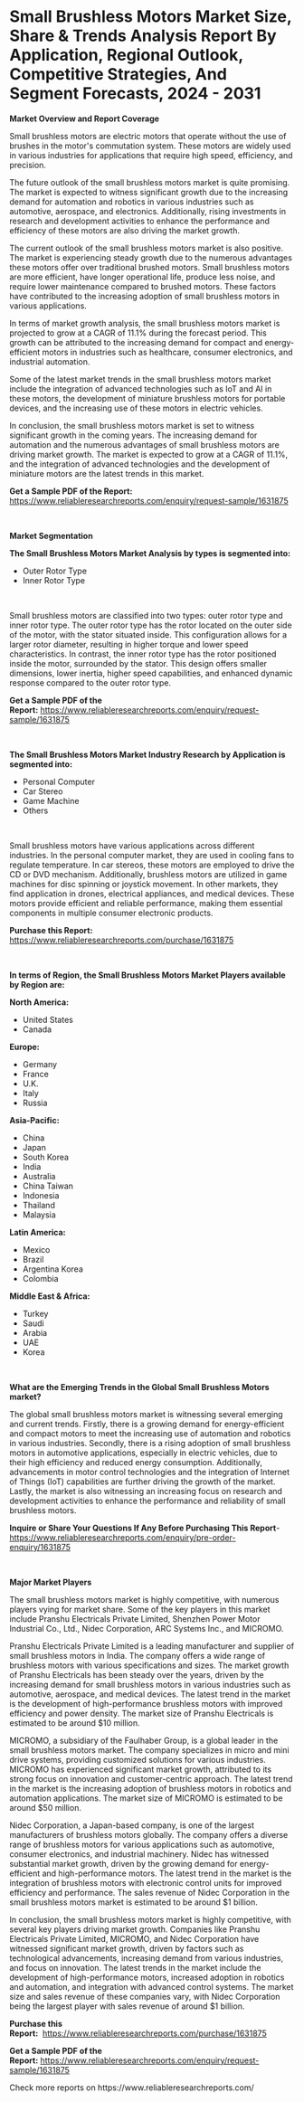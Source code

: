 <p><h1>Small Brushless Motors Market Size, Share & Trends Analysis Report By Application, Regional Outlook, Competitive Strategies, And Segment Forecasts, 2024 - 2031</h1></p><p><strong>Market Overview and Report Coverage</strong></p>
<p><p>Small brushless motors are electric motors that operate without the use of brushes in the motor's commutation system. These motors are widely used in various industries for applications that require high speed, efficiency, and precision.</p><p>The future outlook of the small brushless motors market is quite promising. The market is expected to witness significant growth due to the increasing demand for automation and robotics in various industries such as automotive, aerospace, and electronics. Additionally, rising investments in research and development activities to enhance the performance and efficiency of these motors are also driving the market growth.</p><p>The current outlook of the small brushless motors market is also positive. The market is experiencing steady growth due to the numerous advantages these motors offer over traditional brushed motors. Small brushless motors are more efficient, have longer operational life, produce less noise, and require lower maintenance compared to brushed motors. These factors have contributed to the increasing adoption of small brushless motors in various applications.</p><p>In terms of market growth analysis, the small brushless motors market is projected to grow at a CAGR of 11.1% during the forecast period. This growth can be attributed to the increasing demand for compact and energy-efficient motors in industries such as healthcare, consumer electronics, and industrial automation.</p><p>Some of the latest market trends in the small brushless motors market include the integration of advanced technologies such as IoT and AI in these motors, the development of miniature brushless motors for portable devices, and the increasing use of these motors in electric vehicles.</p><p>In conclusion, the small brushless motors market is set to witness significant growth in the coming years. The increasing demand for automation and the numerous advantages of small brushless motors are driving market growth. The market is expected to grow at a CAGR of 11.1%, and the integration of advanced technologies and the development of miniature motors are the latest trends in this market.</p></p>
<p><strong>Get a Sample PDF of the Report:</strong> <a href="https://www.reliableresearchreports.com/enquiry/request-sample/1631875">https://www.reliableresearchreports.com/enquiry/request-sample/1631875</a></p>
<p>&nbsp;</p>
<p><strong>Market Segmentation</strong></p>
<p><strong>The Small Brushless Motors Market Analysis by types is segmented into:</strong></p>
<p><ul><li>Outer Rotor Type</li><li>Inner Rotor Type</li></ul></p>
<p>&nbsp;</p>
<p><p>Small brushless motors are classified into two types: outer rotor type and inner rotor type. The outer rotor type has the rotor located on the outer side of the motor, with the stator situated inside. This configuration allows for a larger rotor diameter, resulting in higher torque and lower speed characteristics. In contrast, the inner rotor type has the rotor positioned inside the motor, surrounded by the stator. This design offers smaller dimensions, lower inertia, higher speed capabilities, and enhanced dynamic response compared to the outer rotor type.</p></p>
<p><strong>Get a Sample PDF of the Report:</strong>&nbsp;<a href="https://www.reliableresearchreports.com/enquiry/request-sample/1631875">https://www.reliableresearchreports.com/enquiry/request-sample/1631875</a></p>
<p>&nbsp;</p>
<p><strong>The Small Brushless Motors Market Industry Research by Application is segmented into:</strong></p>
<p><ul><li>Personal Computer</li><li>Car Stereo</li><li>Game Machine</li><li>Others</li></ul></p>
<p>&nbsp;</p>
<p><p>Small brushless motors have various applications across different industries. In the personal computer market, they are used in cooling fans to regulate temperature. In car stereos, these motors are employed to drive the CD or DVD mechanism. Additionally, brushless motors are utilized in game machines for disc spinning or joystick movement. In other markets, they find application in drones, electrical appliances, and medical devices. These motors provide efficient and reliable performance, making them essential components in multiple consumer electronic products.</p></p>
<p><strong>Purchase this Report:</strong>&nbsp; <a href="https://www.reliableresearchreports.com/purchase/1631875">https://www.reliableresearchreports.com/purchase/1631875</a></p>
<p>&nbsp;</p>
<p><strong>In terms of Region, the Small Brushless Motors Market Players available by Region are:</strong></p>
<p>
    <p> <strong> North America: </strong>
        <ul>
            <li>United States</li>
            <li>Canada</li>
        </ul>
        </p> 
    <p> <strong> Europe: </strong>
        <ul>
            <li>Germany</li>
            <li>France</li>
            <li>U.K.</li>
            <li>Italy</li>
            <li>Russia</li>
        </ul>
        </p> 
    <p> <strong> Asia-Pacific: </strong>
        <ul>
            <li>China</li>
            <li>Japan</li>
            <li>South Korea</li>
            <li>India</li>
            <li>Australia</li>
            <li>China Taiwan</li>
            <li>Indonesia</li>
            <li>Thailand</li>
            <li>Malaysia</li>
        </ul>
        </p> 
    <p> <strong> Latin America: </strong>
        <ul>
            <li>Mexico</li>
            <li>Brazil</li>
            <li>Argentina Korea</li>
            <li>Colombia</li>
        </ul>
        </p> 
    <p> <strong> Middle East & Africa: </strong>
        <ul>
            <li>Turkey</li>
            <li>Saudi</li>
            <li>Arabia</li>
            <li>UAE</li>
            <li>Korea</li>
        </ul>
    </p>
    </p>
<p>&nbsp;</p>
<p><strong>What are the Emerging Trends in the Global Small Brushless Motors market?</strong></p>
<p><p>The global small brushless motors market is witnessing several emerging and current trends. Firstly, there is a growing demand for energy-efficient and compact motors to meet the increasing use of automation and robotics in various industries. Secondly, there is a rising adoption of small brushless motors in automotive applications, especially in electric vehicles, due to their high efficiency and reduced energy consumption. Additionally, advancements in motor control technologies and the integration of Internet of Things (IoT) capabilities are further driving the growth of the market. Lastly, the market is also witnessing an increasing focus on research and development activities to enhance the performance and reliability of small brushless motors.</p></p>
<p><strong>Inquire or Share Your Questions If Any Before Purchasing This Report</strong>- <a href="https://www.reliableresearchreports.com/enquiry/pre-order-enquiry/1631875">https://www.reliableresearchreports.com/enquiry/pre-order-enquiry/1631875</a></p>
<p>&nbsp;</p>
<p><strong>Major Market Players</strong></p>
<p><p>The small brushless motors market is highly competitive, with numerous players vying for market share. Some of the key players in this market include Pranshu Electricals Private Limited, Shenzhen Power Motor Industrial Co., Ltd., Nidec Corporation, ARC Systems Inc., and MICROMO.</p><p>Pranshu Electricals Private Limited is a leading manufacturer and supplier of small brushless motors in India. The company offers a wide range of brushless motors with various specifications and sizes. The market growth of Pranshu Electricals has been steady over the years, driven by the increasing demand for small brushless motors in various industries such as automotive, aerospace, and medical devices. The latest trend in the market is the development of high-performance brushless motors with improved efficiency and power density. The market size of Pranshu Electricals is estimated to be around $10 million.</p><p>MICROMO, a subsidiary of the Faulhaber Group, is a global leader in the small brushless motors market. The company specializes in micro and mini drive systems, providing customized solutions for various industries. MICROMO has experienced significant market growth, attributed to its strong focus on innovation and customer-centric approach. The latest trend in the market is the increasing adoption of brushless motors in robotics and automation applications. The market size of MICROMO is estimated to be around $50 million.</p><p>Nidec Corporation, a Japan-based company, is one of the largest manufacturers of brushless motors globally. The company offers a diverse range of brushless motors for various applications such as automotive, consumer electronics, and industrial machinery. Nidec has witnessed substantial market growth, driven by the growing demand for energy-efficient and high-performance motors. The latest trend in the market is the integration of brushless motors with electronic control units for improved efficiency and performance. The sales revenue of Nidec Corporation in the small brushless motors market is estimated to be around $1 billion.</p><p>In conclusion, the small brushless motors market is highly competitive, with several key players driving market growth. Companies like Pranshu Electricals Private Limited, MICROMO, and Nidec Corporation have witnessed significant market growth, driven by factors such as technological advancements, increasing demand from various industries, and focus on innovation. The latest trends in the market include the development of high-performance motors, increased adoption in robotics and automation, and integration with advanced control systems. The market size and sales revenue of these companies vary, with Nidec Corporation being the largest player with sales revenue of around $1 billion.</p></p>
<p><strong>Purchase this Report:</strong>&nbsp;&nbsp;<a href="https://www.reliableresearchreports.com/purchase/1631875">https://www.reliableresearchreports.com/purchase/1631875</a></p>
<p></p>
<p><strong>Get a Sample PDF of the Report:</strong>&nbsp;<a href="https://www.reliableresearchreports.com/enquiry/request-sample/1631875">https://www.reliableresearchreports.com/enquiry/request-sample/1631875</a></p>
<p>Check more reports on https://www.reliableresearchreports.com/</p>